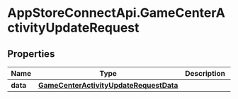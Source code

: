 # AppStoreConnectApi.GameCenterActivityUpdateRequest

## Properties

Name | Type | Description | Notes
------------ | ------------- | ------------- | -------------
**data** | [**GameCenterActivityUpdateRequestData**](GameCenterActivityUpdateRequestData.md) |  | 


